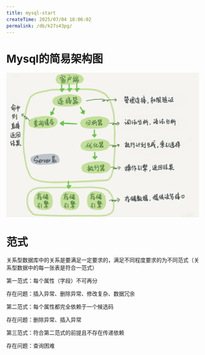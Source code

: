 ```yaml
---
title: mysql-start
createTime: 2025/07/04 18:06:02
permalink: /db/k27s43pg/
---
```

<Toc />

# Mysql的简易架构图

![企业微信截图_16369608259919](../../../resource/images/企业微信截图_16369608259919.png)





# 范式

关系型数据库中的关系是要满足一定要求的，满足不同程度要求的为不同范式（关系型数据中的每一张表是符合一范式）

第一范式：每个属性（字段）不可再分

存在问题：插入异常、删除异常、修改复杂、数据冗余



第二范式：每个属性都完全依赖于一个候选码

存在问题：删除异常、插入异常



第三范式：符合第二范式的前提且不存在传递依赖

存在问题：查询困难
